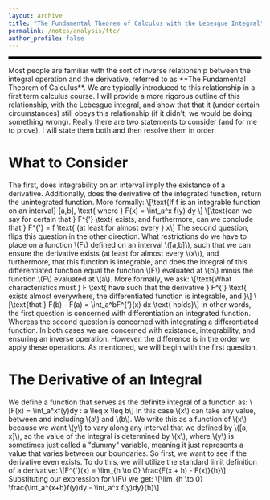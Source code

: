 ```yaml
---
layout: archive
title: "The Fundamental Theorem of Calculus with the Lebesgue Integral"
permalink: /notes/analysis/ftc/
author_profile: false
--- 
```

<hr style="border: 2px solid black;">
Most people are familiar with the sort of inverse relationship between the integral operation and the derivative, referred to as **The Fundamental Theorem of Calculus**. We are typically introduced to this relationship in a first term calculus course. I will provide a more rigorous outline of this relationship, with the Lebesgue integral, and show that that it (under certain circumstances) still obeys this relationship (if it didn't, we would be doing something wrong). Really there are two statements to consider (and for me to prove). I will state them both and then resolve them in order. 

What to Consider
===
The first, does integrability on an interval imply the existance of a derivative. Additionally, does the derivative of the integrated function, return the unintegrated function. More formally:
\\[\text{If f is an integrable function on an interval} \[a,b\], \text{ where } F(x) = \int_a^x f(y) dy \\]
\\[\text{can we say for certain that } F^{\'} \text{ exists, and furthermore, can we conclude that } F^{\'} = f \text{ (at least for almost every } x\\]
The second question, flips this question in the other direction. What restrictions do we have to place on a function \\(F\\) defined on an interval \\(\[a,b\]\\), such that we can ensure the derivative exists (at least for almost every \\(x\\)), and furthermore, that this function is integrable, and does the integral of this differentiated function equal the function \\(F\\) evaluated at \\(b\\) minus the function \\(F\\) evaluated at \\(a\\). More formally, we ask:
\\[\text{What characteristics must } F \text{ have such that the derivative } F^{\'} \text{ exists almost everywhere, the differentiated function is integrable, and }\\]
\\[\text{that } F(b) - F(a) = \int_a^bF^{\'}(x) dx \text{ holds}\\]
In other words, the first question is concerned with differentiation an integrated function. Whereas the second question is concerned with integrating a differentiated function. In both cases we are concerned with existance, integrability, and ensuring an inverse operation. However, the difference is in the order we apply these operations. As mentioned, we will begin with the first question. 

The Derivative of an Integral
===
We define a function that serves as the definite integral of a function as:
\\[F(x) = \int_a^xf(y)dy : a \leq x \leq b\\]
In this case \\(x\\) can take any value, between and including \\(a\\) and \\(b\\). We write this as a function of \\(x\\) because we want \\(y\\) to vary along any interval that we defined by \\(\[a, x\]\\), so the value of the integral is determined by \\(x\\), where \\(y\\) is sometimes just called a "dummy" variable, meaning it just represents a value that varies between our boundaries. So first, we want to see if the derivative even exists. To do this, we will utilize the standard limit definition of a derivative: 
\\[F^{\'}(x) = \lim_{h \to 0} \frac{F(x + h) - F(x)}{h}\\]
Substituting our expression for \\(F\\) we get:
\\[\lim_{h \to 0} \frac{\int_a^{x+h}f(y)dy - \int_a^x f(y)dy}{h}\\]

